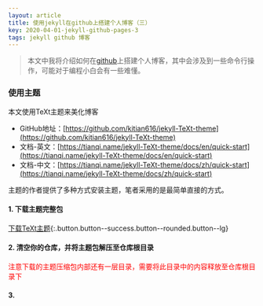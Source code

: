 ```yaml
---
layout: article
title: 使用jekyll在github上搭建个人博客（三）
key: 2020-04-01-jekyll-github-pages-3
tags: jekyll github 博客
---
```


> 本文中我将介绍如何在[github](https://github.com/)上搭建个人博客，其中会涉及到一些命令行操作，可能对于编程小白会有一些难懂。

### 使用主题

本文使用TeXt主题来美化博客

- GitHub地址：[https://github.com/kitian616/jekyll-TeXt-theme](https://github.com/kitian616/jekyll-TeXt-theme)
- 文档-英文：[https://tianqi.name/jekyll-TeXt-theme/docs/en/quick-start](https://tianqi.name/jekyll-TeXt-theme/docs/en/quick-start)
- 文档-中文：[https://tianqi.name/jekyll-TeXt-theme/docs/zh/quick-start](https://tianqi.name/jekyll-TeXt-theme/docs/zh/quick-start)

主题的作者提供了多种方式安装主题，笔者采用的是最简单直接的方式。

#### 1. 下载主题完整包

[<i class="fas fa-download"></i>下载TeXt主题](https://github.com/kitian616/jekyll-TeXt-theme/archive/master.zip){:.button.button--success.button--rounded.button--lg}

#### 2. 清空你的仓库，并将主题包解压至仓库根目录

<span><font color="red">注意下载的主题压缩包内部还有一层目录，需要将此目录中的内容释放至仓库根目录下</font></span>

#### 3. 